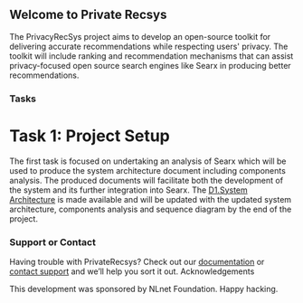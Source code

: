 ## Welcome to Private Recsys

The PrivacyRecSys project aims to develop an open-source toolkit for delivering accurate recommendations while respecting users' privacy. The toolkit will include ranking and recommendation mechanisms that can assist privacy-focused open source search engines like Searx in producing better recommendations.

### Tasks


# Task 1: Project Setup 
The first task is focused on undertaking an analysis of Searx which will be used to produce the system architecture
document including components analysis. The produced documents will facilitate both the development of the system and its further integration into Searx. 
The [D1.System Architecture](https://github.com/privateRecsys/privaterecsys/blob/gh-pages/D1.%20System%20Architecture_%20v1.pdf) is made available and will be updated with the updated system architecture, components analysis and sequence diagram by the end of the project. 

### Support or Contact

Having trouble with PrivateRecsys? Check out our [documentation](https://docs.github.com/categories/github-pages-basics/) or [contact support](https://support.github.com/contact) and we’ll help you sort it out.
Acknowledgements

This development was sponsored by NLnet Foundation.
Happy hacking.
